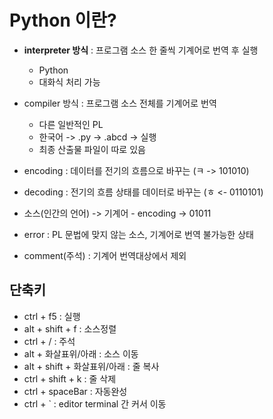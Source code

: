 # Python 이란?
- **interpreter 방식** : 프로그램 소스 한 줄씩 기계어로 번역 후 실행
    - Python
    - 대화식 처리 가능
- compiler 방식 : 프로그램 소스 전체를 기계어로 번역
    - 다른 일반적인 PL
    - 한국어 -> .py -> .abcd -> 실행 
    - 최종 산출물 파일이 따로 있음  

- encoding : 데이터를 전기의 흐름으로 바꾸는 (ㅋ -> 101010)
- decoding : 전기의 흐름 상태를 데이터로 바꾸는 (ㅎ <- 0110101)
- 소스(인간의 언어) -> 기계어 - encoding -> 01011
- error : PL 문법에 맞지 않는 소스, 기계어로 번역 불가능한 상태
- comment(주석) : 기계어 번역대상에서 제외  

## 단축키
- ctrl + f5 : 실행
- alt + shift + f : 소스정렬
- ctrl + / : 주석
- alt + 화살표위/아래 : 소스 이동
- alt + shift + 화살표위/아래 : 줄 복사
- ctrl + shift + k : 줄 삭제
- ctrl + spaceBar : 자동완성
- ctrl + ` : editor terminal 간 커서 이동